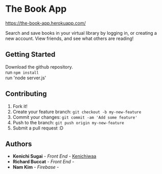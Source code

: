 # The Book App
https://the-book-app.herokuapp.com/

Search and save books in your virtual library by logging in, or creating a new account. View friends, and see what others are reading!

## Getting Started

Download the github repository.
<br />
run `npm install`
<br />
run 'node server.js'

## Contributing
1. Fork it!
2. Create your feature branch: `git checkout -b my-new-feature`
3. Commit your changes: `git commit -am 'Add some feature'`
4. Push to the branch: `git push origin my-new-feature`
5. Submit a pull request :D

## Authors

* **Kenichi Sugai** - *Front End* - [Kenichiwaa](https://github.com/Kenichiwaa)
* **Richard Buccat** - *Front End* -
* **Nam Kim** - *Firebase* -
